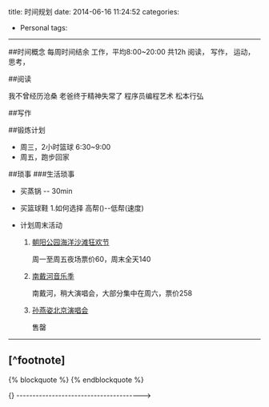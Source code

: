 title: 时间规划
date: 2014-06-16 11:24:52
categories:
- Personal
tags: 
---


##时间概念
每周时间结余
工作，平均8:00~20:00 共12h
阅读，
写作，
运动，
思考，

##阅读

我不曾经历沧桑
老爸终于精神失常了
程序员编程艺术
松本行弘

##写作


##锻炼计划

* 周三，2小时篮球 6:30~9:00
* 周五，跑步回家

##琐事
###生活琐事

* 买蒸锅 -- 30min
* 买篮球鞋 
	1.如何选择
		高帮()--低帮(速度)

* 计划周末活动
	1. [朝阳公园海洋沙滩狂欢节](http://www.228.com.cn/ticket-51339714.html)

		周一至周五夜场票价60，周末全天140


	2. [南戴河音乐季](http://www.228.com.cn/ticket-51426649.html)

		南戴河，稍大演唱会，大部分集中在周六，票价258

	3. [孙燕姿北京演唱会](http://www.228.com.cn/ticket-47944585.html)

		售罄


---
[^footnote]
-----
{% blockquote %}
{% endblockquote %}

{}
--------------------------------------->

